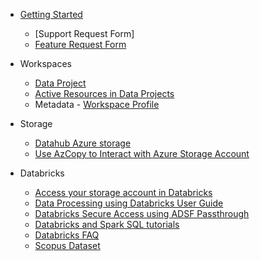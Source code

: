 - [Getting Started](/UserGuide/Getting-Started-SSC.md)

  - [Support Request Form]
  - [Feature Request Form](/UserGuide/Feature-Request-Form-for-SSC-DataHub-PoC.md)

- Workspaces
  - [Data Project](/UserGuide/Onboarding/Data-Project.md)
  - [Active Resources in Data Projects](/UserGuide/Projects/Active-Resources-in-Data-Projects.md)
  - Metadata - [Workspace Profile](/UserGuide/Metadata/Workspace_Profile.md)

- Storage
  - [Datahub Azure storage](/UserGuide/Storage/Datahub-AzureStorage.md)
  - [Use AzCopy to Interact with Azure Storage Account](/UserGuide/Storage/Use-AzCopy-to-Interact-with-Azure-Storage-Account.md)

- Databricks
  - [Access your storage account in Databricks](/UserGuide/Databricks/Access-your-storage-account-in-Databricks.md)
  - [Data Processing using Databricks User Guide](/UserGuide/Databricks/Data-Processing-using-Databricks---User-Guide.md)
  - [Databricks Secure Access using ADSF Passthrough](/UserGuide/Databricks/Databricks---Secure-Access-using-ADSF-Passthrough.md)
  - [Databricks and Spark SQL tutorials](/UserGuide/Databricks/Databricks-and-Spark-SQL-tutorials.md)
  - [Databricks FAQ](/UserGuide/Databricks/Databricks-FAQ.md)
  - [Scopus Dataset](/UserGuide/Databricks/Scopus-Dataset.md)
